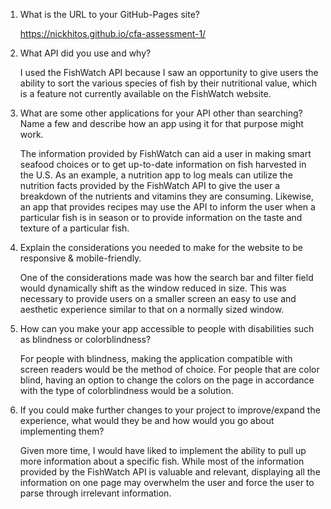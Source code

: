 1. What is the URL to your GitHub-Pages site?

    https://nickhitos.github.io/cfa-assessment-1/

2. What API did you use and why?

    I used the FishWatch API because I saw an opportunity to give users
    the ability to sort the various species of fish by their nutritional
    value, which is a feature not currently available on the FishWatch
    website.

3. What are some other applications for your API other than searching?
Name a few and describe how an app using it for that purpose might work.

    The information provided by FishWatch can aid a user in making smart
    seafood choices or to get up-to-date information on fish harvested in
    the U.S. As an example, a nutrition app to log meals can utilize the
    nutrition facts provided by the FishWatch API to give the user a
    breakdown of the nutrients and vitamins they are consuming. Likewise,
    an app that provides recipes may use the API to inform the user when
    a particular fish is in season or to provide information on the taste
    and texture of a particular fish.

4. Explain the considerations you needed to make for the website to be
responsive & mobile-friendly.

    One of the considerations made was how the search bar and filter field would
    dynamically shift as the window reduced in size. This was necessary to provide
    users on a smaller screen an easy to use and aesthetic experience similar to
    that on a normally sized window.

5. How can you make your app accessible to people with disabilities such
as blindness or colorblindness?

    For people with blindness, making the application compatible with screen readers
    would be the method of choice. For people that are color blind, having an option
    to change the colors on the page in accordance with the type of colorblindness
    would be a solution.

6. If you could make further changes to your project to improve/expand the
experience, what would they be and how would you go about implementing them?

    Given more time, I would have liked to implement the ability to pull up
    more information about a specific fish. While most of the information provided 
    by the FishWatch API is valuable and relevant, displaying all the information
    on one page may overwhelm the user and force the user to parse through
    irrelevant information.